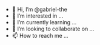 - 👋 Hi, I’m @gabriel-the
- 👀 I’m interested in ...
- 🌱 I’m currently learning ...
- 💞️ I’m looking to collaborate on ...
- 📫 How to reach me ...

<!---
gabriel-the/gabriel-the is a ✨ special ✨ repository because its `README.md` (this file) appears on your GitHub profile.
You can click the Preview link to take a look at your changes.
--->
